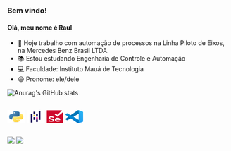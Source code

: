 ### **Bem vindo!**
#### Olá, meu nome é Raul

- 💼 Hoje trabalho com automação de processos na Linha Piloto de Eixos, na Mercedes Benz Brasil LTDA.
- 📚 Estou estudando Engenharia de Controle e Automação
- 💻 Faculdade: Instituto Mauá de Tecnologia
- 😄 Pronome: ele/dele

![Anurag's GitHub stats](https://github-readme-stats.vercel.app/api?username=Raul3369&show_icons=true&theme=great-gatsby)

<div style="display: inline_block"><br>
  <img align="center" alt="Rafa-Python" height="30" width="40" src="https://raw.githubusercontent.com/devicons/devicon/master/icons/python/python-original.svg">
  <img align="center" alt="Rafa-Pandas" height="30" width="40" src="https://raw.githubusercontent.com/devicons/devicon/master/icons/pandas/pandas-original.svg">
  <img align="center" alt="Rafa-Selenium" height="30" width="40" src="https://raw.githubusercontent.com/devicons/devicon/master/icons/selenium/selenium-original.svg">
  <img align="center" alt="Rafa-vscode" height="30" width="40" src="https://raw.githubusercontent.com/devicons/devicon/master/icons/vscode/vscode-original.svg">
</div>
 
 ##
 
 <div>  
  <a href = "mailto:raul.camina@gmail.com"><img src="https://img.shields.io/badge/-Gmail-%23333?style=for-the-badge&logo=gmail&logoColor=white" target="_blank"></a>
  <a href="https://www.linkedin.com/in/raul-lopes-camina/" target="_blank"><img src="https://img.shields.io/badge/-LinkedIn-%230077B5?style=for-the-badge&logo=linkedin&logoColor=white" target="_blank"></a> 
  
</div>
 
